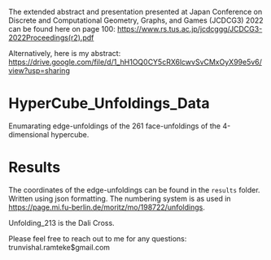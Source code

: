 The extended abstract and presentation presented at Japan Conference on Discrete and Computational Geometry, Graphs, and Games (JCDCG3) 2022 can be found here on page 100: https://www.rs.tus.ac.jp/jcdcggg/JCDCG3-2022Proceedings(r2).pdf

Alternatively, here is my abstract:
https://drive.google.com/file/d/1_hH1OQ0CY5cRX6lcwvSvCMxOyX99e5v6/view?usp=sharing

# HyperCube_Unfoldings_Data
Enumarating edge-unfoldings of the 261 face-unfoldings of the 4-dimensional hypercube. 

# Results
The coordinates of the edge-unfoldings can be found in the ```results``` folder. Written using json formatting.
The numbering system is as used in https://page.mi.fu-berlin.de/moritz/mo/198722/unfoldings.

Unfolding_213 is the Dali Cross.

Please feel free to reach out to me for any questions: trunvishal.ramteke$gmail.com 
